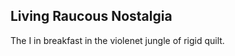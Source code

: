 Living Raucous Nostalgia
------------------------
The I in breakfast in the violenet jungle of rigid quilt.  
